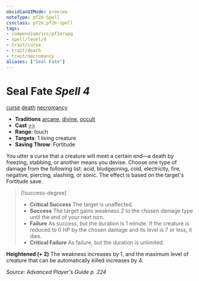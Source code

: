 ```yaml
---
obsidianUIMode: preview
noteType: pf2e-Spell
cssclass: pf2e,pf2e-spell
tags:
- compendium/src/pf2e/apg
- spell/level/4
- trait/curse
- trait/death
- trait/necromancy
aliases: ["Seal Fate"]
---
```

# Seal Fate *Spell 4*   
[curse](rules/traits/curse.md "Curse Effect Trait")  [death](rules/traits/death.md "Death Effect Trait")  [necromancy](rules/traits/necromancy.md "Necromancy School Trait")  

- **Traditions** [arcane](rules/traits/arcane.md "Arcane Tradition Trait"), [divine](rules/traits/divine.md "Divine Tradition Trait"), [occult](rules/traits/occult.md "Occult Tradition Trait")
- **Cast** [>>](rules/core-rulebook/chapter-9-playing-the-game.md#Actions "Two-Action") 
- **Range**: touch
- **Targets**: 1 living creature
- **Saving Throw**: Fortitude

You utter a curse that a creature will meet a certain end—a death by freezing, stabbing, or another means you devise. Choose one type of damage from the following list: acid, bludgeoning, cold, electricity, fire, negative, piercing, slashing, or sonic. The effect is based on the target's Fortitude save.

> [!success-degree] 
> - **Critical Success** The target is unaffected.
> - **Success** The target gains weakness 2 to the chosen damage type until the end of your next turn.
> - **Failure** As success, but the duration is 1 minute. If the creature is reduced to 0 HP by the chosen damage and its level is 7 or less, it dies.
> - **Critical Failure** As failure, but the duration is unlimited.

**Heightened (+ 2)** The weakness increases by 1, and the maximum level of creature that can be automatically killed increases by 4.

*Source: Advanced Player's Guide p. 224*